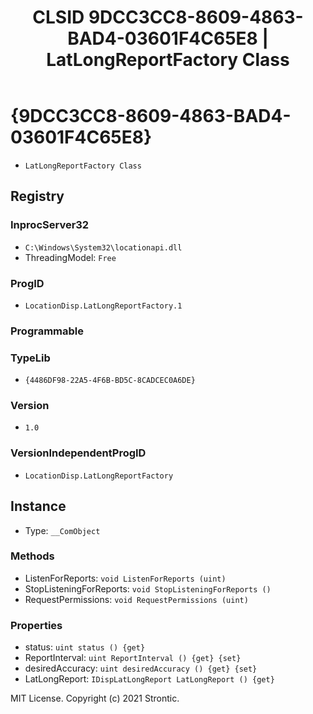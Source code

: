 ﻿---
title: "CLSID 9DCC3CC8-8609-4863-BAD4-03601F4C65E8 | LatLongReportFactory Class"
excerpt: What is COM-Object CLSID 9DCC3CC8-8609-4863-BAD4-03601F4C65E8?
---

# {9DCC3CC8-8609-4863-BAD4-03601F4C65E8}

* `LatLongReportFactory Class`

## Registry


### InprocServer32

* `C:\Windows\System32\locationapi.dll`
* ThreadingModel: `Free`

### ProgID

* `LocationDisp.LatLongReportFactory.1`

### Programmable


### TypeLib

* `{4486DF98-22A5-4F6B-BD5C-8CADCEC0A6DE}`

### Version

* `1.0`

### VersionIndependentProgID

* `LocationDisp.LatLongReportFactory`

## Instance

* Type: `__ComObject`

### Methods

* ListenForReports: `void ListenForReports (uint)`
* StopListeningForReports: `void StopListeningForReports ()`
* RequestPermissions: `void RequestPermissions (uint)`

### Properties

* status: `uint status () {get} `
* ReportInterval: `uint ReportInterval () {get} {set} `
* desiredAccuracy: `uint desiredAccuracy () {get} {set} `
* LatLongReport: `IDispLatLongReport LatLongReport () {get} `

MIT License. Copyright (c) 2021 Strontic.


